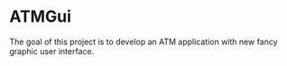 # ATMGui

The goal of this project is to develop an ATM application with new fancy graphic user interface.

